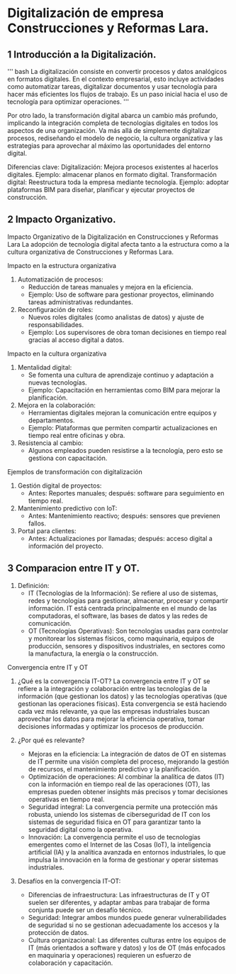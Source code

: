 # Digitalización de empresa Construcciones y Reformas Lara.
## 1 Introducción a la Digitalización.
''' bash
La digitalización consiste en convertir procesos y datos analógicos en formatos digitales. En el contexto empresarial, esto incluye actividades como automatizar tareas, digitalizar documentos y usar tecnología para hacer más eficientes los flujos de trabajo. Es un paso inicial hacia el uso de tecnología para optimizar operaciones.
'''

Por otro lado, la transformación digital abarca un cambio más profundo, implicando la integración completa de tecnologías digitales en todos los aspectos de una organización. Va más allá de simplemente digitalizar procesos, rediseñando el modelo de negocio, la cultura organizativa y las estrategias para aprovechar al máximo las oportunidades del entorno digital.

Diferencias clave:
Digitalización: Mejora procesos existentes al hacerlos digitales. Ejemplo: almacenar planos en formato digital.
Transformación digital: Reestructura toda la empresa mediante tecnología. Ejemplo: adoptar plataformas BIM para diseñar, planificar y ejecutar proyectos de construcción.

## 2 Impacto Organizativo.
Impacto Organizativo de la Digitalización en Construcciones y Reformas Lara
La adopción de tecnología digital afecta tanto a la estructura como a la cultura organizativa de Construcciones y Reformas Lara.

Impacto en la estructura organizativa
1. Automatización de procesos:
    - Reducción de tareas manuales y mejora en la eficiencia.
    - Ejemplo: Uso de software para gestionar proyectos, eliminando tareas administrativas redundantes.
2. Reconfiguración de roles:
    - Nuevos roles digitales (como analistas de datos) y ajuste de responsabilidades.
    - Ejemplo: Los supervisores de obra toman decisiones en tiempo real gracias al acceso digital a datos.

Impacto en la cultura organizativa
1. Mentalidad digital:
    - Se fomenta una cultura de aprendizaje continuo y adaptación a nuevas tecnologías.
    - Ejemplo: Capacitación en herramientas como BIM para mejorar la planificación.
2. Mejora en la colaboración:
    - Herramientas digitales mejoran la comunicación entre equipos y departamentos.
    - Ejemplo: Plataformas que permiten compartir actualizaciones en tiempo real entre oficinas y obra.
3. Resistencia al cambio:
    - Algunos empleados pueden resistirse a la tecnología, pero esto se gestiona con capacitación.

Ejemplos de transformación con digitalización
1. Gestión digital de proyectos:
    - Antes: Reportes manuales; después: software para seguimiento en tiempo real.
2. Mantenimiento predictivo con IoT:
    - Antes: Mantenimiento reactivo; después: sensores que previenen fallos.
3. Portal para clientes:
    - Antes: Actualizaciones por llamadas; después: acceso digital a información del proyecto.

## 3 Comparacion entre IT y OT.
1. Definición:
    - IT (Tecnologías de la Información): Se refiere al uso de sistemas, redes y tecnologías para gestionar, almacenar, procesar y compartir información. IT está centrada principalmente en el mundo de las computadoras, el software, las bases de datos y las redes de comunicación.
    - OT (Tecnologías Operativas): Son tecnologías usadas para controlar y monitorear los sistemas físicos, como maquinaria, equipos de producción, sensores y dispositivos industriales, en sectores como la manufactura, la energía o la construcción.

Convergencia entre IT y OT
1. ¿Qué es la convergencia IT-OT? La convergencia entre IT y OT se refiere a la integración y colaboración entre las tecnologías de la información (que gestionan los datos) y las tecnologías operativas (que gestionan las operaciones físicas). Esta convergencia se está haciendo cada vez más relevante, ya que las empresas industriales buscan aprovechar los datos para mejorar la eficiencia operativa, tomar decisiones informadas y optimizar los procesos de producción.

2. ¿Por qué es relevante?
    - Mejoras en la eficiencia: La integración de datos de OT en sistemas de IT permite una visión completa del proceso, mejorando la gestión de recursos, el mantenimiento predictivo y la planificación.
    - Optimización de operaciones: Al combinar la analítica de datos (IT) con la información en tiempo real de las operaciones (OT), las empresas pueden obtener insights más precisos y tomar decisiones operativas en tiempo real.
    - Seguridad integral: La convergencia permite una protección más robusta, uniendo los sistemas de ciberseguridad de IT con los sistemas de seguridad física en OT para garantizar tanto la seguridad digital como la operativa.
    - Innovación: La convergencia permite el uso de tecnologías emergentes como el Internet de las Cosas (IoT), la inteligencia artificial (IA) y la analítica avanzada en entornos industriales, lo que impulsa la innovación en la forma de gestionar y operar sistemas industriales.

3. Desafíos en la convergencia IT-OT:
    - Diferencias de infraestructura: Las infraestructuras de IT y OT suelen ser diferentes, y adaptar ambas para trabajar de forma conjunta puede ser un desafío técnico.
    - Seguridad: Integrar ambos mundos puede generar vulnerabilidades de seguridad si no se gestionan adecuadamente los accesos y la protección de datos.
    - Cultura organizacional: Las diferentes culturas entre los equipos de IT (más orientados a software y datos) y los de OT (más enfocados en maquinaria y operaciones) requieren un esfuerzo de colaboración y capacitación.
